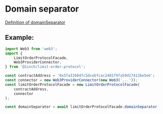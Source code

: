 # Domain separator

[Definition of domainSeparator](https://eips.ethereum.org/EIPS/eip-712#definition-of-domainseparator)

## Example:

```typescript
import Web3 from 'web3';
import {
    LimitOrderProtocolFacade,
    Web3ProviderConnector,
} from '@1inch/limit-order-protocol';

const contractAddress = '0x5fa31604fc5dcebfcac2481f9fa59d174126e5e6';
const connector = new Web3ProviderConnector(new Web3('...'));
const limitOrderProtocolFacade = new LimitOrderProtocolFacade(
    contractAddress,
    connector
);

const domainSeparator = await limitOrderProtocolFacade.domainSeparator();
```
